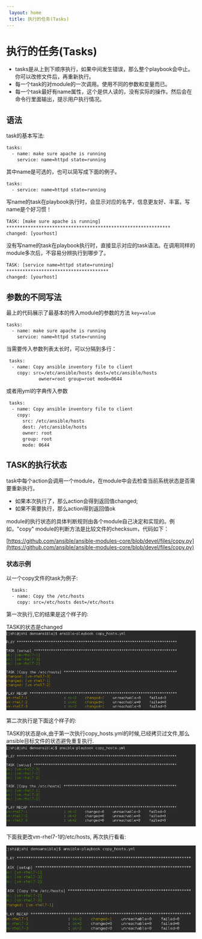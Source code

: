 ```yaml
---
 layout: home
 title: 执行的任务(Tasks)
---
```


# 执行的任务(Tasks)
* tasks是从上到下顺序执行，如果中间发生错误，那么整个playbook会中止。你可以改修文件后，再重新执行。
* 每一个task的对module的一次调用。使用不同的参数和变量而已。
* 每一个task最好有name属性，这个是供人读的，没有实际的操作。然后会在命令行里面输出，提示用户执行情况。

## 语法

task的基本写法:

```
tasks:
  - name: make sure apache is running
    service: name=httpd state=running
```

其中name是可选的，也可以简写成下面的例子。

```
tasks:
  - service: name=httpd state=running

```

写name的task在playbook执行时，会显示对应的名字，信息更友好、丰富。写name是个好习惯！

```
TASK: [make sure apache is running] *************************************************************
changed: [yourhost]
```

没有写name的task在playbook执行时，直接显示对应的task语法。在调用同样的module多次后，不容易分辨执行到哪步了。

```
TASK: [service name=httpd state=running] **************************************
changed: [yourhost]
```

## 参数的不同写法

最上的代码展示了最基本的传入module的参数的方法 ```key=value```

```
tasks:
  - name: make sure apache is running
    service: name=httpd state=running
```

当需要传入参数列表太长时，可以分隔到多行：

```
 tasks:
  - name: Copy ansible inventory file to client
    copy: src=/etc/ansible/hosts dest=/etc/ansible/hosts
            owner=root group=root mode=0644

```

或者用yml的字典传入参数

```
 tasks:
  - name: Copy ansible inventory file to client
    copy:
      src: /etc/ansible/hosts
      dest: /etc/ansible/hosts
      owner: root
      group: root
      mode: 0644

```

## TASK的执行状态

task中每个action会调用一个module，在module中会去检查当前系统状态是否需要重新执行。

* 如果本次执行了，那么action会得到返回值changed;
* 如果不需要执行，那么action得到返回值ok

module的执行状态的具体判断规则由各个module自己决定和实现的。例如，"copy" module的判断方法是比较文件的checksum，代码如下：

[https://github.com/ansible/ansible-modules-core/blob/devel/files/copy.py](https://github.com/ansible/ansible-modules-core/blob/devel/files/copy.py)

### 状态示例

以一个copy文件的task为例子:

```
  tasks:
  - name: Copy the /etc/hosts
    copy: src=/etc/hosts dest=/etc/hosts
```

第一次执行,它的结果是这个样子的:

TASK的状态是changed
![](copy_hosts_1st.png)

第二次执行是下面这个样子的:

TASK的状态是ok,由于第一次执行copy_hosts.yml的时候,已经拷贝过文件,那么ansible目标文件的状态避免重复执行.
![](copy_hosts_2nd.png)

下面我更改vm-rhel7-1的/etc/hosts, 再次执行看看:

![](copy_hosts_3rd.png)
